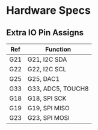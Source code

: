 # Hardware Specs

## Extra IO Pin Assigns

| Ref |     Function      |
| --- | ----------------- |
| G21 | G21, I2C SDA      |
| G22 | G22, I2C SCL      |
| G25 | G25, DAC1         |
| G33 | G33, ADC5, TOUCH8 |
| G18 | G18, SPI SCK      |
| G19 | G19, SPI MISO     |
| G23 | G23, SPI MOSI     |